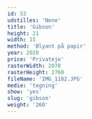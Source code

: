 ```yaml
---
id: 53
udstilles: 'None'
title: 'Gibson'
height: 21
width: 15
method: 'Blyant på papir'
year: 2020
price: 'Privateje'
rasterWidth: 2070
rasterHeight: 2760
fileName: 'IMG_1182.JPG'
medie: 'tegning'
show: 'yes'
slug: 'gibson'
weight: '260'
---
```

